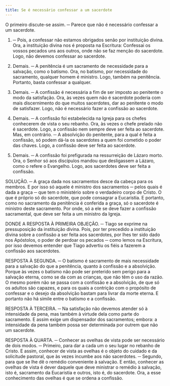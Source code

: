 ```yaml
---
title: Se é necessário confessar a um sacerdote
---
```


O primeiro discute-se assim. ─ Parece que não é necessário confessar a um sacerdote.  

1. ─ Pois, a confessar não estamos obrigados senão por instituição divina. Ora, a instituição divina nos é proposta na Escritura: Confessai os vossos pecados uns aos outros, onde não se faz menção do sacerdote. Logo, não devemos confessar ao sacerdote.  

2. Demais. ─ A penitência é um sacramento de necessidade para a salvação, como o batismo. Ora, no batismo, por necessidade do sacramento, qualquer homem é ministro. Logo, também na penitência. Portanto, basta confessar a qualquer.  

3. Demais. ─ A confissão é necessária a fim de ser imposto ao penitente o modo da satisfação. Ora, às vezes quem não é sacerdote poderia com mais discernimento do que muitos sacerdotes, dar ao penitente o modo de satisfazer. Logo, não é necessário fazer a confissão ao sacerdote.  

4. Demais. ─ A confissão foi estabelecida na Igreja para os chefes conhecerem de vista o seu rebanho. Ora, às vezes o chefe prelado não é sacerdote. Logo, a confissão nem sempre deve ser feita ao sacerdote.  Mas, em contrário. ─ A absolvição do penitente, para a qual é feita a confissão, só podem dá-la os sacerdotes a quem foi cometido o poder das chaves. Logo, a confissão deve ser feita ao sacerdote.  

2. Demais. ─ A confissão foi prefigurada na ressurreição de Lázaro morto. Ora, o Senhor só aos discípulos mandou que desligassem a Lázaro, como o refere o Evangelho. Logo, aos sacerdotes deve ser feita a confissão.  

SOLUÇÃO. ─ A graça dada nos sacramentos desce da cabeça para os membros. E por isso só aquele é ministro dos sacramentos ─ pelos quais é dada a graça ─ que tem o ministério sobre o verdadeiro corpo de Cristo. O que é próprio só do sacerdote, que pode consagrar a Eucaristia. E portanto, como no sacramento da penitência é conferida a graça, só o sacerdote é ministro deste sacramento. Por onde, só a ele se deve fazer a confissão sacramental, que deve ser feita a um ministro da Igreja.  

DONDE A RESPOSTA À PRIMEIRA OBJEÇÃO. ─ Tiago se exprime na pressuposição da instituição divina. Pois, por ter precedido a instituição divina sobre a confissão a ser feita aos sacerdotes, por lhes ter sido dado nos Apóstolos, o poder de perdoar os pecados ─ como lemos na Escritura, por isso devemos entender que Tiago advertiu os fiéis a fazerem a confissão aos sacerdotes.  

RESPOSTA À SEGUNDA. ─ O batismo é sacramento de mais necessidade para a salvação do que a penitência, quanto à confissão e a absolvição. Porque às vezes o batismo não pode ser preterido sem perigo para a salvação eterna, como se da com as crianças, que não têm o uso da razão. O mesmo porém não se passa com a confissão e a absolvição, de que só os adultos são capazes, e para os quais a contrição com o propósito de confessar e o desejo da absolvição bastam para livrar da morte eterna. E portanto não há símile entre o batismo e a confissão. 

RESPOSTA À TERCEIRA. ─ Na satisfação não devemos atender só à intensidade da pena, mas também à virtude dela como parte do sacramento. E assim exige um dispensador dos sacramentos; embora: a intensidade da pena também possa ser determinada por outrem que não um sacerdote.  

RESPOSTA À QUARTA. ─ Conhecer as ovelhas de vista pode ser necessário de dois modos. ─ Primeiro, para dar a cada um o seu lugar no rebanho de Cristo. E assim, conhecer de vista as ovelhas é o objeto do cuidado e da solicitude pastoral, que às vezes incumbe aos não sacerdotes. ─ Segundo, para que se lhe dê o remédio conveniente à salvação. E então, conhecer as ovelhas de vista é dever daquele que deve ministrar o remédio à salvação, isto é, sacramento da Eucaristia e outros, isto é, do sacerdote. Ora, a esse conhecimento das ovelhas é que se ordena a confissão.